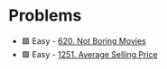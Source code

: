 # Problems


* 🟩 Easy - [620. Not Boring Movies](</Problems/620. Not Boring Movies.md>)
* 🟩 Easy - [1251. Average Selling Price](</Problems/1251. Average Selling Price.md>)


